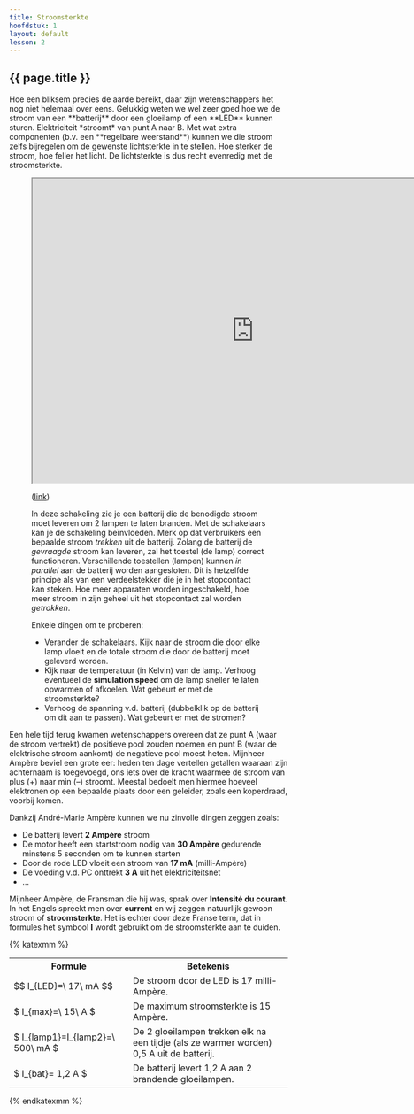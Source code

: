 ```yaml
---
title: Stroomsterkte
hoofdstuk: 1
layout: default
lesson: 2
---
```


<h2>{{ page.title }}</h2>

<section markdown="1">
Hoe een bliksem precies de aarde bereikt, daar zijn wetenschappers het nog niet helemaal over eens. Gelukkig weten we wel zeer goed hoe we de stroom van een **batterij** door een gloeilamp of een **LED** kunnen sturen. Elektriciteit *stroomt* van punt A naar B. Met wat extra componenten (b.v. een **regelbare weerstand**) kunnen we die stroom zelfs bijregelen om de gewenste lichtsterkte in te stellen. Hoe sterker de stroom, hoe feller het licht. De lichtsterkte is dus recht evenredig met de stroomsterkte.

<figure>
    <iframe width="800" height="550" src="https://www.falstad.com/circuit/circuitjs.html?ctz=CQAgjCAMB0l3BWK0BMkDMkBskAskBOLLdXAdlwA50R0txIQsUAoAN3BUpDW7C-D8ow-CCSMJ0BCzCUIXPkIU9I3RphTQwkMgQIo9lcpWING-SbmS4ZckLnQpBTh097DMMMukcICZLDJKQgIzTktrFgBnFW4qHjIXNWEAMwBDABsogFNo2gQk+zB6ePMQdKzcgHdwHHtud1KWGuV49AL6qBZ0MkZWhspFJwgJbt77R07XZ3BhSDHzATAhfji+OebONdrGJpbEzv6umtxiqcmmnt24WNo6W5Guq54UK3divtVZ0ZPJxpv3PMaj56O5lIDNuCvihXrcgTsHgIIUA
    "></iframe>
    <p>(<a href="https://www.falstad.com/circuit/circuitjs.html?ctz=CQAgjCAMB0l3BWK0BMkDMkBskAskBOLLdXAdlwA50R0txIQsUAoAN3BUpDW7C-D8ow-CCSMJ0BCzCUIXPkIU9I3RphTQwkMgQIo9lcpWING-SbmS4ZckLnQpBTh097DMMMukcICZLDJKQgIzTktrFgBnFW4qHjIXNWEAMwBDABsogFNo2gQk+zB6ePMQdKzcgHdwHHtud1KWGuV49AL6qBZ0MkZWhspFJwgJbt77R07XZ3BhSDHzATAhfji+OebONdrGJpbEzv6umtxiqcmmnt24WNo6W5Guq54UK3divtVZ0ZPJxpv3PMaj56O5lIDNuCvihXrcgTsHgIIUA
    ">link</a>)</p>
    <figcaption>
    <p>
    In deze schakeling zie je een batterij die de benodigde stroom moet leveren om 2 lampen te laten branden. Met de schakelaars kan je de schakeling beïnvloeden. Merk op dat verbruikers een bepaalde stroom <em>trekken</em> uit de batterij. Zolang de batterij de <em>gevraagde</em> stroom kan leveren, zal het toestel (de lamp) correct functioneren. Verschillende toestellen (lampen) kunnen <em>in parallel</em> aan de batterij worden aangesloten. Dit is hetzelfde principe als van een verdeelstekker die je in het stopcontact kan steken. Hoe meer apparaten worden ingeschakeld, hoe meer stroom in zijn geheel uit het stopcontact zal worden <em>getrokken</em>.
    </p>
    <p>Enkele dingen om te proberen:</p>
    <ul>
        <li>Verander de schakelaars. Kijk naar de stroom die door elke lamp vloeit en de totale stroom die door de batterij moet geleverd worden.</li>
        <li>Kijk naar de temperatuur (in Kelvin) van de lamp. Verhoog eventueel de <strong>simulation speed</strong> om de lamp sneller te laten opwarmen of afkoelen. Wat gebeurt er met de stroomsterkte?</li>
        <li>Verhoog de spanning v.d. batterij (dubbelklik op de batterij om dit aan te passen). Wat gebeurt er met de stromen?</li>
    </figcaption>
</figure>


</section>

<section markdown="1">
Een hele tijd terug kwamen wetenschappers overeen dat ze punt A (waar de stroom vertrekt) de positieve pool zouden noemen en punt B (waar de elektrische stroom aankomt) de negatieve pool moest heten. Mijnheer Ampère beviel een grote eer: heden ten dage vertellen getallen waaraan zijn achternaam is toegevoegd, ons iets over de kracht waarmee de stroom van plus (+) naar min (–) stroomt. Meestal bedoelt men hiermee hoeveel elektronen op een bepaalde plaats door een geleider, zoals een koperdraad, voorbij komen.

Dankzij André-Marie Ampère kunnen we nu zinvolle dingen zeggen zoals:
-	De batterij levert **2 Ampère** stroom
-	De motor heeft een startstroom nodig van **30 Ampère** gedurende minstens 5 seconden om te kunnen starten
-	Door de rode LED vloeit een stroom van **17 mA** (milli-Ampère)
-	De voeding v.d. PC onttrekt **3 A** uit het elektriciteitsnet
-	…

</section>

<section markdown="1">

Mijnheer Ampère, de Fransman die hij was, sprak over **Intensité du courant**. In het Engels spreekt men over **current** en wij zeggen natuurlijk gewoon stroom of **stroomsterkte**. Het is echter door deze Franse term, dat in formules het symbool **I** wordt gebruikt om de stroomsterkte aan te duiden.

{% katexmm %}
<table>
    <tr>
        <th>Formule</th>
        <th>Betekenis</th>
    </tr>
    <tr>
        <td>$$ I_{LED}=\ 17\ mA $$</td>
        <td>De stroom door de LED is 17 milli-Ampère.</td>
    </tr>
    <tr>
        <td>$ I_{max}=\ 15\ A $</td>
        <td>De maximum stroomsterkte is 15 Ampère.</td>
    </tr>
    <tr>
        <td>$ I_{lamp1}=I_{lamp2}=\ 500\ mA $</td>
        <td>De 2 gloeilampen trekken elk na een tijdje (als ze warmer worden) 0,5 A uit de batterij.</td>
    </tr>
    <tr>
        <td>$ I_{bat}= 1,2 A $</td>
        <td>De batterij levert 1,2 A aan 2 brandende gloeilampen.</td>
    </tr>
</table>
{% endkatexmm %}

</section>
